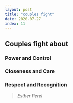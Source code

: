 ```yaml
---
layout: post
title: "couples fight"
date: 2020-07-27
index: 11
---
```



## Couples fight about

### Power and Control
### Closeness and Care
### Respect and Recognition

> _Esther Perel_
